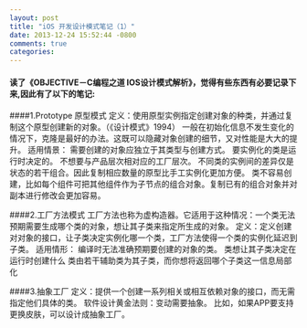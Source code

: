 ```yaml
---
layout: post
title: "iOS 开发设计模式笔记（1）"
date: 2013-12-24 15:52:44 -0800
comments: true
categories: 
---
```


#### 读了《OBJECTIVE－C编程之道 IOS设计模式解析》，觉得有些东西有必要记录下来,因此有了以下的笔记:

####1.Prototype 原型模式
    定义：使用原型实例指定创建对象的种类，并通过复制这个原型创建新的对象。（《设计模式》1994）
     一般在初始化信息不发生变化的情况下，克隆是最好的办法。这既可以隐藏对象创建的细节，又对性能是大大的提升。
     适用情景：
     需要创建的对象应独立于其类型与创建方式。
     要实例化的类是运行时决定的。
     不想要与产品层次相对应的工厂层次。
     不同类的实例间的差异仅是状态的若干组合。因此复制相应数量的原型比手工实例化更加方便。
     类不容易创建，比如每个组件可把其他组件作为子节点的组合对象。复制已有的组合对象并对副本进行修改会更加容易。
 
####2.工厂方法模式
     工厂方法也称为虚构造器。它适用于这种情况：一个类无法预期需要生成哪个类的对象，想让其子类来指定所生成的对象。
     定义：定义创建对对象的接口，让子类决定实例化哪一个类，工厂方法使得一个类的实例化延迟到子类。
     适用情形：
     编译时无法准确预期要创建的对象的类。
     类想让其子类决定在运行时创建什么
     类由若干辅助类为其子类，而你想将返回哪个子类这一信息局部化
  
####3.抽象工厂
    定义：提供一个创建一系列相关或相互依赖对象的接口，而无需指定他们具体的类。
     软件设计黄金法则：变动需要抽象。
     比如，如果APP要支持更换皮肤，可以设计成抽象工厂。
